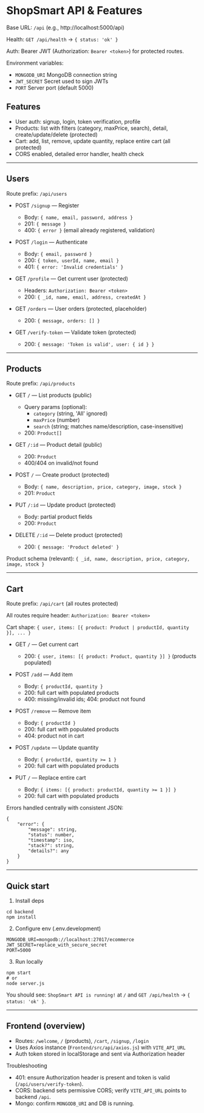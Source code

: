 # ShopSmart API & Features

Base URL: `/api` (e.g., http://localhost:5000/api)

Health: `GET /api/health` → `{ status: 'ok' }`

Auth: Bearer JWT (Authorization: `Bearer <token>`) for protected routes.

Environment variables:
- `MONGODB_URI` MongoDB connection string
- `JWT_SECRET` Secret used to sign JWTs
- `PORT` Server port (default 5000)

## Features
- User auth: signup, login, token verification, profile
- Products: list with filters (category, maxPrice, search), detail, create/update/delete (protected)
- Cart: add, list, remove, update quantity, replace entire cart (all protected)
- CORS enabled, detailed error handler, health check

---

## Users
Route prefix: `/api/users`

- POST `/signup` — Register
	- Body: `{ name, email, password, address }`
	- 201: `{ message }`
	- 400: `{ error }` (email already registered, validation)

- POST `/login` — Authenticate
	- Body: `{ email, password }`
	- 200: `{ token, userId, name, email }`
	- 401: `{ error: 'Invalid credentials' }`

- GET `/profile` — Get current user (protected)
	- Headers: `Authorization: Bearer <token>`
	- 200: `{ _id, name, email, address, createdAt }`

- GET `/orders` — User orders (protected, placeholder)
	- 200: `{ message, orders: [] }`

- GET `/verify-token` — Validate token (protected)
	- 200: `{ message: 'Token is valid', user: { id } }`

---

## Products
Route prefix: `/api/products`

- GET `/` — List products (public)
	- Query params (optional):
		- `category` (string, 'All' ignored)
		- `maxPrice` (number)
		- `search` (string; matches name/description, case-insensitive)
	- 200: `Product[]`

- GET `/:id` — Product detail (public)
	- 200: `Product`
	- 400/404 on invalid/not found

- POST `/` — Create product (protected)
	- Body: `{ name, description, price, category, image, stock }`
	- 201: `Product`

- PUT `/:id` — Update product (protected)
	- Body: partial product fields
	- 200: `Product`

- DELETE `/:id` — Delete product (protected)
	- 200: `{ message: 'Product deleted' }`

Product schema (relevant): `{ _id, name, description, price, category, image, stock }`

---

## Cart
Route prefix: `/api/cart` (all routes protected)

All routes require header: `Authorization: Bearer <token>`

Cart shape: `{ user, items: [{ product: Product | productId, quantity }], ... }`

- GET `/` — Get current cart
	- 200: `{ user, items: [{ product: Product, quantity }] }` (products populated)

- POST `/add` — Add item
	- Body: `{ productId, quantity }`
	- 200: full cart with populated products
	- 400: missing/invalid ids; 404: product not found

- POST `/remove` — Remove item
	- Body: `{ productId }`
	- 200: full cart with populated products
	- 404: product not in cart

- POST `/update` — Update quantity
	- Body: `{ productId, quantity >= 1 }`
	- 200: full cart with populated products

- PUT `/` — Replace entire cart
	- Body: `{ items: [{ product: productId, quantity >= 1 }] }`
	- 200: full cart with populated products

Errors handled centrally with consistent JSON:
```
{
	"error": {
		"message": string,
		"status": number,
		"timestamp": iso,
		"stack?": string,
		"details?": any
	}
}
```

---

## Quick start
1) Install deps
```
cd backend
npm install
```

2) Configure env (.env.development)
```
MONGODB_URI=mongodb://localhost:27017/ecommerce
JWT_SECRET=replace_with_secure_secret
PORT=5000
```

3) Run locally
```
npm start
# or
node server.js
```

You should see: `ShopSmart API is running!` at `/` and `GET /api/health` → `{ status: 'ok' }`.

---

## Frontend (overview)
- Routes: `/welcome`, `/` (products), `/cart`, `/signup`, `/login`
- Uses Axios instance (`Frontend/src/api/axios.js`) with `VITE_API_URL`
- Auth token stored in localStorage and sent via Authorization header

Troubleshooting
- 401: ensure Authorization header is present and token is valid (`/api/users/verify-token`).
- CORS: backend sets permissive CORS; verify `VITE_API_URL` points to backend `/api`.
- Mongo: confirm `MONGODB_URI` and DB is running.

